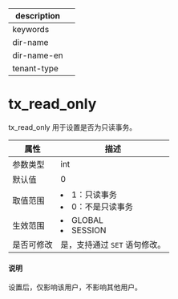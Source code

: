 |description||
|---|---|
|keywords||
|dir-name||
|dir-name-en||
|tenant-type||

# tx_read_only

tx_read_only 用于设置是否为只读事务。

| **属性**  |                                                   **描述**                                                    |
|---------|-------------------------------------------------------------------------------------------------------------|
| 参数类型    | int                      |
| 默认值     | 0                        |
| 取值范围    | <li> 1：只读事务   <li> 0：不是只读事务    |
| 生效范围    | <li> GLOBAL   <li> SESSION     |
| 是否可修改  | 是，支持通过 `SET` 语句修改。|

  <main id="notice" type='explain'>
    <h4>说明</h4>
    <p>设置后，仅影响该用户，不影响其他用户。</p>
  </main>

